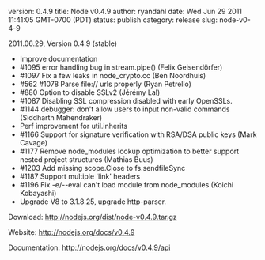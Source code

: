 version: 0.4.9
title: Node v0.4.9
author: ryandahl
date: Wed Jun 29 2011 11:41:05 GMT-0700 (PDT)
status: publish
category: release
slug: node-v0-4-9

2011.06.29, Version 0.4.9 (stable)<ul>
<li> Improve documentation
<li> #1095 error handling bug in stream.pipe() (Felix Geisendörfer)
<li> #1097 Fix a few leaks in node_crypto.cc (Ben Noordhuis)
<li> #562 #1078 Parse file:// urls properly (Ryan Petrello)
<li> #880 Option to disable SSLv2 (Jérémy Lal)
<li> #1087 Disabling SSL compression disabled with early OpenSSLs.
<li> #1144 debugger: don't allow users to input non-valid commands (Siddharth Mahendraker)
<li> Perf improvement for util.inherits
<li> #1166 Support for signature verification with RSA/DSA public keys (Mark Cavage)
<li> #1177 Remove node_modules lookup optimization to better support nested project structures (Mathias Buus)
<li> #1203 Add missing scope.Close to fs.sendfileSync
<li> #1187 Support multiple 'link' headers
<li> #1196 Fix -e/--eval can't load module from node_modules (Koichi Kobayashi)
<li> Upgrade V8 to 3.1.8.25, upgrade http-parser.</ul>


Download: <a href="http://nodejs.org/dist/node-v0.4.9.tar.gz">http://nodejs.org/dist/node-v0.4.9.tar.gz</a>

Website: <a href="http://nodejs.org/docs/v0.4.9">http://nodejs.org/docs/v0.4.9</a>

Documentation: <a href="http://nodejs.org/docs/v0.4.9/api">http://nodejs.org/docs/v0.4.9/api</a>
